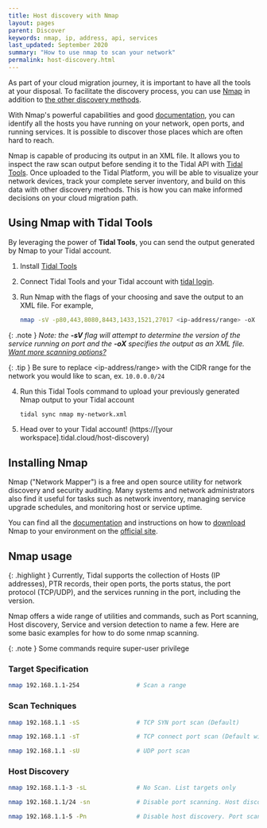```yaml
---
title: Host discovery with Nmap
layout: pages
parent: Discover
keywords: nmap, ip, address, api, services
last_updated: September 2020
summary: "How to use nmap to scan your network"
permalink: host-discovery.html
---
```



As part of your cloud migration journey, it is important to have all the tools at your disposal. To facilitate the discovery process, you can use [Nmap](https://nmap.org/) in addition to [the other discovery methods](https://guides.tidal.cloud).

With Nmap's powerful capabilities and good [documentation](https://nmap.org/book/host-discovery-find-ips.html), you can identify all the hosts you have running on your network, open ports, and running services. It is possible to discover those places which are often hard to reach.

Nmap is capable of producing its output in an XML file. It allows you to inspect the raw scan output before sending it to the Tidal API with [Tidal Tools](https://get.tidal.sh). Once uploaded to the Tidal Platform, you will be able to visualize your network devices, track your complete server inventory, and build on this data with other discovery methods. This is how you can make informed decisions on your cloud migration path.


## Using Nmap with Tidal Tools
By leveraging the power of **Tidal Tools**, you can send the output generated by Nmap to your Tidal account.

1. Install [Tidal Tools](https://guides.tidal.cloud/tidal-tools.html)
2. Connect Tidal Tools and your Tidal account with [tidal login](https://guides.tidal.cloud/tidal-tools.html#login).
3. Run Nmap with the flags of your choosing and save the output to an XML file. For example,

    ```bash
    nmap -sV -p80,443,8080,8443,1433,1521,27017 <ip-address/range> -oX my-network.xml
    ```

{: .note }
    _Note: the **-sV** flag will attempt to determine the version of the service running on port and the **-oX** specifies the output as an XML file. [Want more scanning options?](#nmap-usage)_

{: .tip }
Be sure to replace <ip-address/range> with the CIDR range for the network you would like to scan, ex. `10.0.0.0/24`

4. Run this Tidal Tools command to upload your previously generated Nmap output to your Tidal account
    ```bash
    tidal sync nmap my-network.xml
    ```
5. Head over to your Tidal account! (https://[your workspace].tidal.cloud/host-discovery)


## Installing Nmap
Nmap ("Network Mapper") is a free and open source utility for network discovery and security auditing. Many systems and network administrators also find it useful for tasks such as network inventory, managing service upgrade schedules, and monitoring host or service uptime.

You can find all the [documentation](https://nmap.org/docs.html) and instructions on how to [download](https://nmap.org/book/install.html) Nmap to your environment on the [official site](https://nmap.org/).


## Nmap usage

{: .highlight }
Currently, Tidal supports the collection of Hosts (IP addresses), PTR records, their open ports, the ports status, the port protocol (TCP/UDP), and the services running in the port, including the version.

Nmap offers a wide range of utilities and commands, such as Port scanning, Host discovery, Service and version detection to name a few. Here are some basic examples for how to do some nmap scanning.

{: .note }
Some commands require super-user privilege


### Target Specification
```bash
nmap 192.168.1.1-254                # Scan a range
```

### Scan Techniques
```bash
nmap 192.168.1.1 -sS                # TCP SYN port scan (Default)

nmap 192.168.1.1 -sT                # TCP connect port scan (Default without root privilege)

nmap 192.168.1.1 -sU                # UDP port scan
```

### Host Discovery
```bash
nmap 192.168.1.1-3 -sL              # No Scan. List targets only

nmap 192.168.1.1/24 -sn             # Disable port scanning. Host discovery only.

nmap 192.168.1.1-5 -Pn              # Disable host discovery. Port scan only.
```
